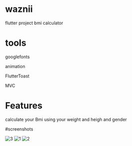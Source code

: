 # waznii

flutter project bmi calculator

# tools

 googlefonts 
 
 animation
 
 FlutterToast 
 
 MVC 

# Features
calculate your Bmi using your weight and heigh and gender


#screenshots


![3](https://github.com/Abdelrahmanyehia9/wazni/assets/136289803/99b439c2-d220-4a8f-bd39-6e0d0b5049e7)
![1](https://github.com/Abdelrahmanyehia9/wazni/assets/136289803/dc5e49e5-5789-448c-a88d-ff59ddb81690)
![2](https://github.com/Abdelrahmanyehia9/wazni/assets/136289803/9ea58f27-7c1d-43b2-953e-456b9668f790)
